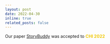 ```yaml
---
layout: post
date: 2022-04-30 
inline: true
related_posts: false
---
```


Our paper [StoryBuddy](https://dl.acm.org/doi/abs/10.1145/3491102.3517479) was accepted to **<span style="color:#f0c808">CHI 2022</span>**

